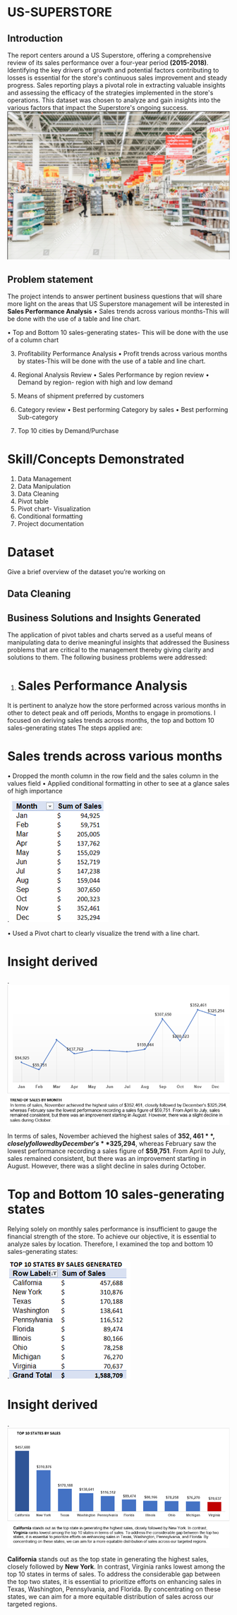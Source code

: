 # US-SUPERSTORE
## Introduction
The report centers around a US Superstore, offering a comprehensive review of its sales performance over a four-year period **(2015-2018)**. Identifying the key drivers of growth and potential factors contributing to losses is essential for the store's continuous sales improvement and steady progress. Sales reporting plays a pivotal role in extracting valuable insights and assessing the efficacy of the strategies implemented in the store's operations. This dataset was chosen to analyze and gain insights into the various factors that impact the Superstore's ongoing success.
![](store.png)

## Problem statement
The project intends to answer pertinent business questions that will share more light on the areas that US Superstore management will be interested in 
	**Sales Performance Analysis**
•	Sales trends across various months-This will be done with the use of a table and line chart.

•	Top and Bottom 10 sales-generating states- This will be done with the use of a column chart

3.	Profitability Performance Analysis
•	Profit trends across various months by states-This will be done with the use of a table and line chart.

5.	 Regional Analysis Review
•	Sales Performance by region review
•	Demand by region- region with high and low demand

7.	Means of shipment preferred by customers
   
9.	Category review
•	Best performing Category by sales
•	Best performing Sub-category
10.    Top 10 cities by Demand/Purchase
    
	
# Skill/Concepts Demonstrated
1.	Data Management
2.	Data Manipulation
3.	Data Cleaning
4.	Pivot table
5.	Pivot chart- Visualization
6.	Conditional formatting
7.	Project documentation
   
# Dataset
Give a brief overview of the dataset you’re working on 

## Data Cleaning 

## Business Solutions and Insights Generated
The application of pivot tables and charts served as a useful means of manipulating data to derive meaningful insights that addressed the Business problems that are critical to the management thereby giving clarity and solutions to them. The following business problems were addressed:
1.	# Sales Performance Analysis
It is pertinent to analyze how the store performed across various months in other to detect peak and off periods, Months to engage in promotions. I focused on deriving sales trends across months, the top and bottom 10 sales-generating states
The steps applied are:

# Sales trends across various months
•	Dropped the month column in the row field and the sales column in the values field
•	Applied conditional formatting in other to see at a glance sales of high importance

 .![](SBMT.png)
 
•	Used a Pivot chart to clearly visualize the trend with a line chart.


# Insight derived

.![](TSM.png)

In terms of sales, November achieved the highest sales of **$352,461**, closely followed by December’s **$325,294**, whereas February saw the lowest performance recording a sales figure of **$59,751**. From April to July, sales remained consistent, but there was an improvement starting in August. However, there was a slight decline in sales during October.

# Top and Bottom 10 sales-generating states

Relying solely on monthly sales performance is insufficient to gauge the financial strength of the store. To achieve our objective, it is essential to analyze sales by location. Therefore, I examined the top and bottom 10 sales-generating states:

.![](T10TS.png)


# Insight derived


.![](T10S.png)

**California** stands out as the top state in generating the highest sales, closely followed by **New York**. In contrast, Virginia ranks lowest among the top 10 states in terms of sales. To address the considerable gap between the top two states, it is essential to prioritize efforts on enhancing sales in Texas, Washington, Pennsylvania, and Florida. By concentrating on these states, we can aim for a more equitable distribution of sales across our targeted regions.

